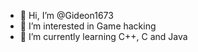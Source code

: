 - 👋 Hi, I’m @Gideon1673
- 👀 I’m interested in Game hacking
- 🌱 I’m currently learning C++, C and Java

<!---
Gideon1673/Gideon1673 is a ✨ special ✨ repository because its `README.md` (this file) appears on your GitHub profile.
You can click the Preview link to take a look at your changes.
--->
